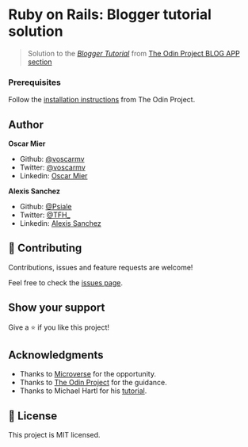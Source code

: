 # Ruby on Rails: Blogger tutorial solution

> Solution to the [*Blogger Tutorial*](http://tutorials.jumpstartlab.com/projects/blogger.html) from [The Odin Project BLOG APP section](https://www.theodinproject.com/courses/ruby-on-rails/lessons/ruby-on-rails-ruby-on-rails)


### Prerequisites

Follow the [installation instructions](https://www.theodinproject.com/courses/web-development-101/lessons/installing-ruby) from The Odin Project.

## Author

**Oscar Mier**
- Github: [@voscarmv](https://github.com/voscarmv)
- Twitter: [@voscarmv](https://twitter.com/voscarmv)
- Linkedin: [Oscar Mier](https://www.linkedin.com/in/oscar-mier-072984196/) 

**Alexis Sanchez**
- Github: [@Psiale](https://github.com/Psiale)
- Twitter: [@TFH_](https://twitter.com/TFH_)
- Linkedin: [Alexis Sanchez](https://www.linkedin.com/in/alexis-gabriel-sánchez-cárcamo-264ba7194/)

## 🤝 Contributing

Contributions, issues and feature requests are welcome!

Feel free to check the [issues page](../../issues/).

## Show your support

Give a ⭐️ if you like this project!

## Acknowledgments

- Thanks to [Microverse](www.microverse.org) for the opportunity.
- Thanks to [The Odin Project](https://www.theodinproject.com/) for the guidance.
- Thanks to Michael Hartl for his [tutorial](https://www.railstutorial.org/).

## 📝 License

This project is MIT licensed.
